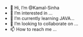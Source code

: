 - 👋 Hi, I’m @Kamal-Sinha
- 👀 I’m interested in ...
- 🌱 I’m currently learning JAVA...
- 💞️ I’m looking to collaborate on ...
- 📫 How to reach me ...

<!---
Kamal-Sinha/Kamal-Sinha is a ✨ special ✨ repository because its `README.md` (this file) appears on your GitHub profile.
You can click the Preview link to take a look at your changes.
--->

